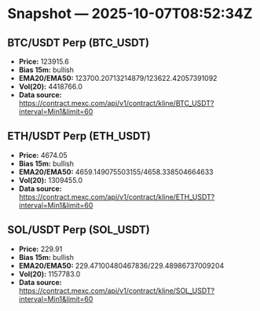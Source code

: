# Snapshot — 2025-10-07T08:52:34Z

## BTC/USDT Perp (BTC_USDT)
- **Price:** 123915.6
- **Bias 15m:** bullish
- **EMA20/EMA50:** 123700.20713214879/123622.42057391092
- **Vol(20):** 4418766.0
- **Data source:** https://contract.mexc.com/api/v1/contract/kline/BTC_USDT?interval=Min1&limit=60

## ETH/USDT Perp (ETH_USDT)
- **Price:** 4674.05
- **Bias 15m:** bullish
- **EMA20/EMA50:** 4659.149075503155/4658.338504664633
- **Vol(20):** 1309455.0
- **Data source:** https://contract.mexc.com/api/v1/contract/kline/ETH_USDT?interval=Min1&limit=60

## SOL/USDT Perp (SOL_USDT)
- **Price:** 229.91
- **Bias 15m:** bullish
- **EMA20/EMA50:** 229.47100480467836/229.48986737009204
- **Vol(20):** 1157783.0
- **Data source:** https://contract.mexc.com/api/v1/contract/kline/SOL_USDT?interval=Min1&limit=60
